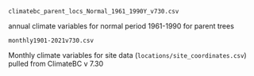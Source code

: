 `climatebc_parent_locs_Normal_1961_1990Y_v730.csv` 

annual climate variables for normal period 1961-1990 for parent trees

`monthly1901-2021v730.csv`

Monthly climate variables for site data (`locations/site_coordinates.csv`) pulled from ClimateBC v 7.30

